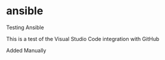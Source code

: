 # ansible
Testing Ansible

This is a test of the Visual Studio Code integration with GitHub

Added Manually
